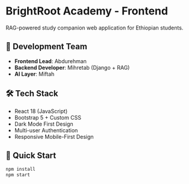 # BrightRoot Academy - Frontend

RAG-powered study companion web application for Ethiopian students.

## 👥 Development Team
- **Frontend Lead**: Abdurehman
- **Backend Developer**: Mihretab (Django + RAG)  
- **AI Layer**: Miftah

## 🛠️ Tech Stack
- React 18 (JavaScript)
- Bootstrap 5 + Custom CSS
- Dark Mode First Design
- Multi-user Authentication
- Responsive Mobile-First Design

## 🚀 Quick Start
```bash
npm install
npm start
